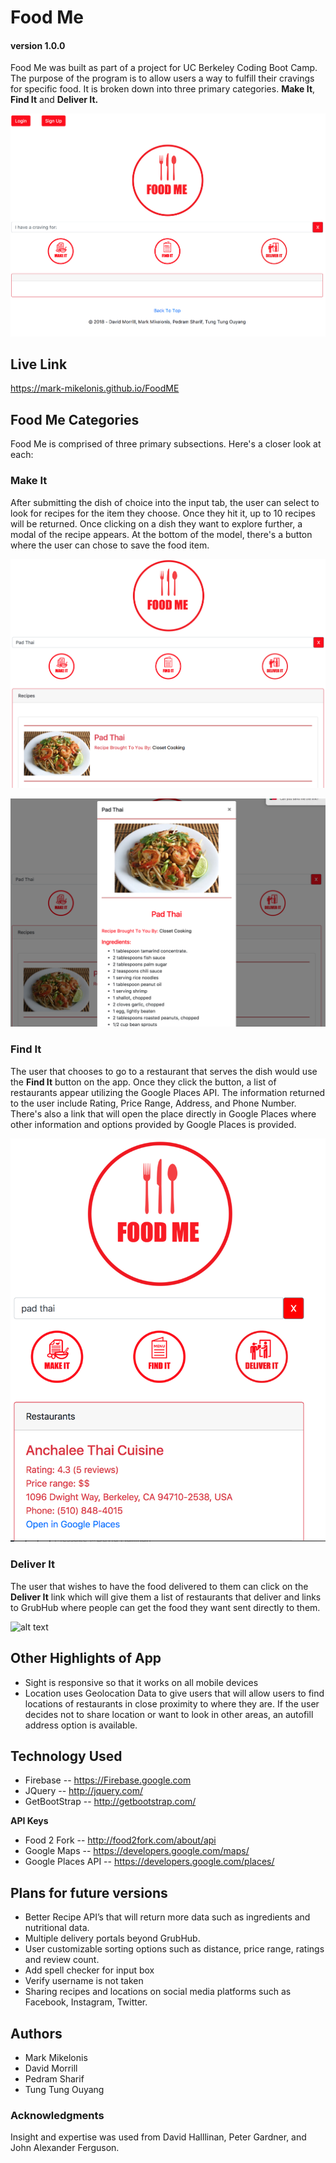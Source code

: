 # Food Me
#### version 1.0.0

Food Me was built as part of a project for UC Berkeley Coding Boot Camp. The purpose of the program is to allow users a way to fulfill their cravings for specific food. It is broken down into three primary categories. **Make It**, **Find It** and **Deliver It.**

![alt text](https://github.com/Mark-Mikelonis/FoodME/blob/david/assets/images/mainpageshot.png)


## Live Link
https://mark-mikelonis.github.io/FoodME

## Food Me Categories

Food Me is comprised of three primary subsections. Here's a closer look at each:

### Make It

After submitting the dish of choice into the input tab, the user can select to look for recipes for the item they choose. Once they hit it, up to 10 recipes will be returned. Once clicking on a dish they want to explore further, a modal of the recipe appears. At the bottom of the model, there's a button where the user can chose to save the food item.

![alt text](https://github.com/Mark-Mikelonis/FoodME/blob/david/assets/images/Recipecardshot.png)

![alt text](https://github.com/Mark-Mikelonis/FoodME/blob/david/assets/images/Recipe2shot.png)




### Find It

The user that chooses to go to a restaurant that serves the dish would use the **Find It** button on the app. Once they click the button, a list of restaurants appear utilizing the Google Places API. The information returned to the user include Rating, Price Range, Address, and Phone Number. There's also a link that will open the place directly in Google Places where other information and options provided by Google Places is provided.

![alt text](https://github.com/Mark-Mikelonis/FoodME/blob/david/assets/images/Finditpageshot.png)

### Deliver It

The user that wishes to have the food delivered to them can click on the **Deliver It** link which will give them a list of restaurants that deliver and links to GrubHub where people can get the food they want sent directly to them.

![alt text](https://github.com/Mark-Mikelonis/FoodME/blob/david/assets/images/Deliveritpageshot.png)


## Other Highlights of App

+ Sight is responsive so that it works on all mobile devices
+ Location uses Geolocation Data to give users that will allow users to find locations of restaurants in close proximity to where they are. If the user decides not to share location or want to look in other areas, an autofill address option is available.

## Technology Used

+ Firebase -- https://Firebase.google.com
+ JQuery -- http://jquery.com/
+ GetBootStrap -- http://getbootstrap.com/

**API Keys**

+ Food 2 Fork -- http://food2fork.com/about/api
+ Google Maps -- https://developers.google.com/maps/
+ Google Places API -- https://developers.google.com/places/

## Plans for future versions

+ Better Recipe API’s that will return more data such as ingredients and nutritional data.
+ Multiple delivery portals beyond GrubHub.
+ User customizable sorting options such as distance, price range, ratings and review count.
+ Add spell checker for input box
+ Verify username is not taken
+ Sharing recipes and locations on social media platforms such as Facebook, Instagram, Twitter.



## Authors
+ Mark Mikelonis
+ David Morrill
+ Pedram Sharif
+ Tung Tung Ouyang


### Acknowledgments
Insight and expertise was used from David Halllinan, Peter Gardner, and John Alexander Ferguson.

